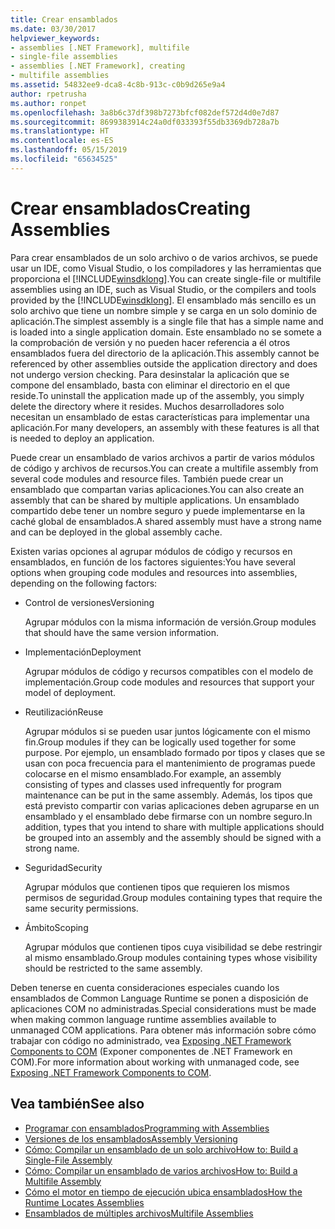 ```yaml
---
title: Crear ensamblados
ms.date: 03/30/2017
helpviewer_keywords:
- assemblies [.NET Framework], multifile
- single-file assemblies
- assemblies [.NET Framework], creating
- multifile assemblies
ms.assetid: 54832ee9-dca8-4c8b-913c-c0b9d265e9a4
author: rpetrusha
ms.author: ronpet
ms.openlocfilehash: 3a8b6c37df398b7273bfcf082def572d4d0e7d87
ms.sourcegitcommit: 8699383914c24a0df033393f55db3369db728a7b
ms.translationtype: HT
ms.contentlocale: es-ES
ms.lasthandoff: 05/15/2019
ms.locfileid: "65634525"
---
```

# <a name="creating-assemblies"></a><span data-ttu-id="08c7b-102">Crear ensamblados</span><span class="sxs-lookup"><span data-stu-id="08c7b-102">Creating Assemblies</span></span>

<span data-ttu-id="08c7b-103">Para crear ensamblados de un solo archivo o de varios archivos, se puede usar un IDE, como Visual Studio, o los compiladores y las herramientas que proporciona el [!INCLUDE[winsdklong](../../../includes/winsdklong-md.md)].</span><span class="sxs-lookup"><span data-stu-id="08c7b-103">You can create single-file or multifile assemblies using an IDE, such as Visual Studio, or the compilers and tools provided by the [!INCLUDE[winsdklong](../../../includes/winsdklong-md.md)].</span></span> <span data-ttu-id="08c7b-104">El ensamblado más sencillo es un solo archivo que tiene un nombre simple y se carga en un solo dominio de aplicación.</span><span class="sxs-lookup"><span data-stu-id="08c7b-104">The simplest assembly is a single file that has a simple name and is loaded into a single application domain.</span></span> <span data-ttu-id="08c7b-105">Este ensamblado no se somete a la comprobación de versión y no pueden hacer referencia a él otros ensamblados fuera del directorio de la aplicación.</span><span class="sxs-lookup"><span data-stu-id="08c7b-105">This assembly cannot be referenced by other assemblies outside the application directory and does not undergo version checking.</span></span> <span data-ttu-id="08c7b-106">Para desinstalar la aplicación que se compone del ensamblado, basta con eliminar el directorio en el que reside.</span><span class="sxs-lookup"><span data-stu-id="08c7b-106">To uninstall the application made up of the assembly, you simply delete the directory where it resides.</span></span> <span data-ttu-id="08c7b-107">Muchos desarrolladores solo necesitan un ensamblado de estas características para implementar una aplicación.</span><span class="sxs-lookup"><span data-stu-id="08c7b-107">For many developers, an assembly with these features is all that is needed to deploy an application.</span></span>

<span data-ttu-id="08c7b-108">Puede crear un ensamblado de varios archivos a partir de varios módulos de código y archivos de recursos.</span><span class="sxs-lookup"><span data-stu-id="08c7b-108">You can create a multifile assembly from several code modules and resource files.</span></span> <span data-ttu-id="08c7b-109">También puede crear un ensamblado que compartan varias aplicaciones.</span><span class="sxs-lookup"><span data-stu-id="08c7b-109">You can also create an assembly that can be shared by multiple applications.</span></span> <span data-ttu-id="08c7b-110">Un ensamblado compartido debe tener un nombre seguro y puede implementarse en la caché global de ensamblados.</span><span class="sxs-lookup"><span data-stu-id="08c7b-110">A shared assembly must have a strong name and can be deployed in the global assembly cache.</span></span>

<span data-ttu-id="08c7b-111">Existen varias opciones al agrupar módulos de código y recursos en ensamblados, en función de los factores siguientes:</span><span class="sxs-lookup"><span data-stu-id="08c7b-111">You have several options when grouping code modules and resources into assemblies, depending on the following factors:</span></span>

- <span data-ttu-id="08c7b-112">Control de versiones</span><span class="sxs-lookup"><span data-stu-id="08c7b-112">Versioning</span></span>

     <span data-ttu-id="08c7b-113">Agrupar módulos con la misma información de versión.</span><span class="sxs-lookup"><span data-stu-id="08c7b-113">Group modules that should have the same version information.</span></span>

- <span data-ttu-id="08c7b-114">Implementación</span><span class="sxs-lookup"><span data-stu-id="08c7b-114">Deployment</span></span>

     <span data-ttu-id="08c7b-115">Agrupar módulos de código y recursos compatibles con el modelo de implementación.</span><span class="sxs-lookup"><span data-stu-id="08c7b-115">Group code modules and resources that support your model of deployment.</span></span>

- <span data-ttu-id="08c7b-116">Reutilización</span><span class="sxs-lookup"><span data-stu-id="08c7b-116">Reuse</span></span>

     <span data-ttu-id="08c7b-117">Agrupar módulos si se pueden usar juntos lógicamente con el mismo fin.</span><span class="sxs-lookup"><span data-stu-id="08c7b-117">Group modules if they can be logically used together for some purpose.</span></span> <span data-ttu-id="08c7b-118">Por ejemplo, un ensamblado formado por tipos y clases que se usan con poca frecuencia para el mantenimiento de programas puede colocarse en el mismo ensamblado.</span><span class="sxs-lookup"><span data-stu-id="08c7b-118">For example, an assembly consisting of types and classes used infrequently for program maintenance can be put in the same assembly.</span></span> <span data-ttu-id="08c7b-119">Además, los tipos que está previsto compartir con varias aplicaciones deben agruparse en un ensamblado y el ensamblado debe firmarse con un nombre seguro.</span><span class="sxs-lookup"><span data-stu-id="08c7b-119">In addition, types that you intend to share with multiple applications should be grouped into an assembly and the assembly should be signed with a strong name.</span></span>

- <span data-ttu-id="08c7b-120">Seguridad</span><span class="sxs-lookup"><span data-stu-id="08c7b-120">Security</span></span>

     <span data-ttu-id="08c7b-121">Agrupar módulos que contienen tipos que requieren los mismos permisos de seguridad.</span><span class="sxs-lookup"><span data-stu-id="08c7b-121">Group modules containing types that require the same security permissions.</span></span>

- <span data-ttu-id="08c7b-122">Ámbito</span><span class="sxs-lookup"><span data-stu-id="08c7b-122">Scoping</span></span>

     <span data-ttu-id="08c7b-123">Agrupar módulos que contienen tipos cuya visibilidad se debe restringir al mismo ensamblado.</span><span class="sxs-lookup"><span data-stu-id="08c7b-123">Group modules containing types whose visibility should be restricted to the same assembly.</span></span>

<span data-ttu-id="08c7b-124">Deben tenerse en cuenta consideraciones especiales cuando los ensamblados de Common Language Runtime se ponen a disposición de aplicaciones COM no administradas.</span><span class="sxs-lookup"><span data-stu-id="08c7b-124">Special considerations must be made when making common language runtime assemblies available to unmanaged COM applications.</span></span> <span data-ttu-id="08c7b-125">Para obtener más información sobre cómo trabajar con código no administrado, vea [Exposing .NET Framework Components to COM](../../../docs/framework/interop/exposing-dotnet-components-to-com.md) (Exponer componentes de .NET Framework en COM).</span><span class="sxs-lookup"><span data-stu-id="08c7b-125">For more information about working with unmanaged code, see [Exposing .NET Framework Components to COM](../../../docs/framework/interop/exposing-dotnet-components-to-com.md).</span></span>

## <a name="see-also"></a><span data-ttu-id="08c7b-126">Vea también</span><span class="sxs-lookup"><span data-stu-id="08c7b-126">See also</span></span>

- [<span data-ttu-id="08c7b-127">Programar con ensamblados</span><span class="sxs-lookup"><span data-stu-id="08c7b-127">Programming with Assemblies</span></span>](../../../docs/framework/app-domains/programming-with-assemblies.md)
- [<span data-ttu-id="08c7b-128">Versiones de los ensamblados</span><span class="sxs-lookup"><span data-stu-id="08c7b-128">Assembly Versioning</span></span>](../../../docs/framework/app-domains/assembly-versioning.md)
- [<span data-ttu-id="08c7b-129">Cómo: Compilar un ensamblado de un solo archivo</span><span class="sxs-lookup"><span data-stu-id="08c7b-129">How to: Build a Single-File Assembly</span></span>](../../../docs/framework/app-domains/how-to-build-a-single-file-assembly.md)
- [<span data-ttu-id="08c7b-130">Cómo: Compilar un ensamblado de varios archivos</span><span class="sxs-lookup"><span data-stu-id="08c7b-130">How to: Build a Multifile Assembly</span></span>](../../../docs/framework/app-domains/how-to-build-a-multifile-assembly.md)
- [<span data-ttu-id="08c7b-131">Cómo el motor en tiempo de ejecución ubica ensamblados</span><span class="sxs-lookup"><span data-stu-id="08c7b-131">How the Runtime Locates Assemblies</span></span>](../../../docs/framework/deployment/how-the-runtime-locates-assemblies.md)
- [<span data-ttu-id="08c7b-132">Ensamblados de múltiples archivos</span><span class="sxs-lookup"><span data-stu-id="08c7b-132">Multifile Assemblies</span></span>](../../../docs/framework/app-domains/multifile-assemblies.md)
